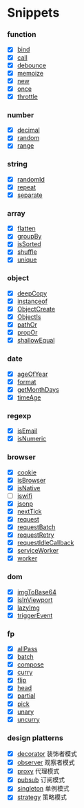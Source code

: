 # Snippets

### function

- [x] [bind](./function/bind.js)
- [x] [call](./function/call.js)
- [x] [debounce](./function/debounce.js)
- [x] [memoize](./function/memoize.js)
- [x] [new](./function/new.js)
- [x] [once](./function/once.js)
- [x] [throttle](./function/throttle.js)

### number

- [x] [decimal](./number/decimal)
- [x] [random](./number/random)
- [x] [range](./number/range)

### string

- [x] [randomId](./string/random-id)
- [x] [repeat](./string/repeat)
- [x] [separate](./string/separate)

### array

- [x] [flatten](./array/flatten.js)
- [x] [groupBy](./array/group-by.js)
- [x] [isSorted](./array/is-sorted.js)
- [x] [shuffle](./array/shuffle.js)
- [x] [unique](./array/unique.js)

### object

- [x] [deepCopy](./object/deep-copy.js)
- [x] [instanceof](./object/instanceof.js)
- [x] [ObjectCreate](./object/object-create.js)
- [x] [ObjectIs](./object/object-is.js)
- [x] [pathOr](./object/path-or.js)
- [x] [propOr](./object/prop-or.js)
- [x] [shallowEqual](./object/shallow-equal.js)

### date

- [x] [ageOfYear](./date/age-of-year.js)
- [x] [format](./date/format.js)
- [x] [getMonthDays](./date/getMonthDays.js)
- [x] [timeAge](./date/timeAge.js)

### regexp

- [x] [isEmail](./regexp/is-email.js)
- [x] [isNumeric]('./regexp/is-number.js)

### browser

- [x] [cookie](./browser/cookie.js)
- [x] [isBrowser](./browser/is-browser.js)
- [x] [isNative](./browser/is-native.js)
- [ ] [iswifi](./browser/is-wifi.js)
- [x] [jsonp](./browser/jsonp.js)
- [x] [nextTick](./browser/next-tick.js)
- [x] [request](./browser/request.js)
- [x] [requestBatch](./browser/request-batch.js)
- [x] [requestRetry](./browser/request-retry.js)
- [x] [requestIdleCallback](./browser/requestIdleCallback.js)
- [x] [serviceWorker](./browser/servie-worker.js)
- [x] [worker](./browser/worker.js)

### dom

- [x] [imgToBase64](./dom/img-to-base64.js)
- [x] [isInViewport](./dom/is-in-viewport.js)
- [x] [lazyImg](./dom/lazy-img.js)
- [x] [triggerEvent](./dom/trigger-event.js)

### fp

- [x] [allPass](./fp/all-pass.js)
- [x] [batch](./fp/batch.js)
- [x] [compose](./fp/compose.js)
- [x] [curry](./fp/curry.js)
- [x] [flip](./fp/flip.js)
- [x] [head](./fp/head.js)
- [x] [partial](./fp/partial.js)
- [x] [pick](./fp/pick.js)
- [x] [unary](./fp/unary.js)
- [x] [uncurry](./fp/uncurry.js)

### design platterns

- [x] [decorator](./design-platterns/decorator.js) 装饰者模式
- [x] [observer](./design-platterns/observer.js) 观察者模式
- [x] [proxy](./design-platterns/proxy.js) 代理模式
- [x] [pubsub](./design-platterns/pubsub.js) 订阅模式
- [x] [singleton](./design-platterns/singleton.js) 单例模式
- [x] [strategy](./design-platterns/strategy.js) 策略模式

